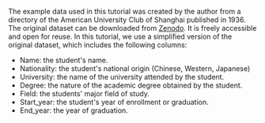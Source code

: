 > 

The example data used in this tutorial was created by the author from a directory of the American University Club of Shanghai published in 1936. The original dataset can be downloaded from [Zenodo](https://zenodo.org/record/8047064). It is freely accessible and open for reuse. In this tutorial, we use a simplified version of the original dataset, which includes the following columns: 

  * Name: the student's name.
  * Nationality: the student's national origin (Chinese, Western, Japanese)
  * University: the name of the university attended by the student. 
  * Degree: the nature of the academic degree obtained by the student. 
  * Field: the students' major field of study.
  * Start_year: the student's year of enrollment or graduation. 
  * End_year: the year of graduation.  